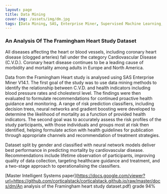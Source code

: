 ```yaml
---
layout: page
title: Data Mining
cover-img: /assets/img/dm.jpg
tags: [Data Mining, SAS, Enterprise Miner, Supervised Machine Learning, ML, Framingham, Classifiers, Decision Trees, Neural Networks]
---
```

### An Analysis Of The Framingham Heart Study Dataset
All diseases affecting the heart or blood vessels, including coronary heart disease (clogged arteries) fall under the 
category Cardiovascular Disease (C.V.D.). Coronary heart disease continues to be a leading cause of morbidity and 
mortality among adults in Europe and North America.

Data from the Framingham Heart study is analysed using SAS Enterprise Miner V14.1. The first goal of the study was to use 
data mining methods to identify the relationship between C.V.D. and health indicators including blood pressure rates and 
cholesterol level. The findings were then evaluated to formulate recommendations for continued proactive health guidance and 
monitoring. A range of risk prediction classifiers, including decision trees, neural networks and gradient boosting were 
developed to determine the likelihood of mortality as a function of provided health indicators. The second goal was to 
accurately assess the risk profiles of the study participants, with those individuals and groups most at risk then identified, 
helping formulate action with health guidelines for publication through appropriate channels and recommendation of treatment 
strategies.

Dataset split by gender and classified with neural network models deliver best performance in predicting mortality by 
cardiovascular disease. Recommendations include lifetime observation of participants, improving quality of data collection, 
targeting healthcare guidance and treatment, and a two-stage approach to operationalising the classifiers.

[Master Intelligent Systems paper](https://docs.google.com/viewer?url=https://github.com/corticalstack/corticalstack.github.io/raw/master/docs/dm/An analysis of the Framingham heart study dataset.pdf) grade 94%

